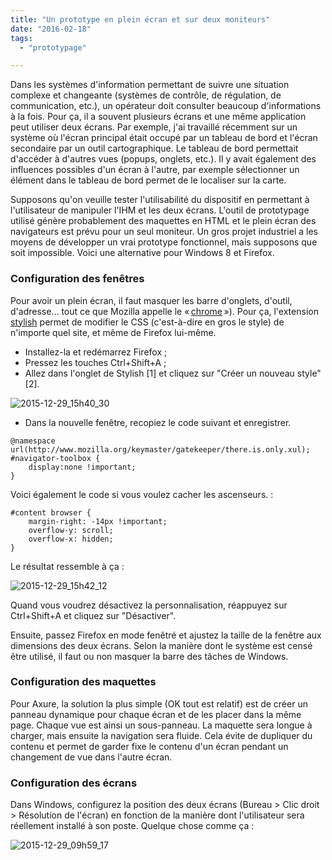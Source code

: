 ```yaml
---
title: "Un prototype en plein écran et sur deux moniteurs"
date: "2016-02-18"
tags:
  - "prototypage"

---
```


Dans les systèmes d'information permettant de suivre une situation complexe et changeante (systèmes de contrôle, de régulation, de communication, etc.), un opérateur doit consulter beaucoup d'informations à la fois. Pour ça, il a souvent plusieurs écrans et une même application peut utiliser deux écrans. Par exemple, j'ai travaillé récemment sur un système où l'écran principal était occupé par un tableau de bord et l'écran secondaire par un outil cartographique. Le tableau de bord permettait d'accéder à d'autres vues (popups, onglets, etc.). Il y avait également des influences possibles d'un écran à l'autre, par exemple sélectionner un élément dans le tableau de bord permet de le localiser sur la carte.

Supposons qu'on veuille tester l'utilisabilité du dispositif en permettant à l'utilisateur de manipuler l'IHM et les deux écrans. L'outil de prototypage utilisé génère probablement des maquettes en HTML et le plein écran des navigateurs est prévu pour un seul moniteur. Un gros projet industriel a les moyens de développer un vrai prototype fonctionnel, mais supposons que soit impossible. Voici une alternative pour Windows 8 et Firefox.

### Configuration des fenêtres

Pour avoir un plein écran, il faut masquer les barre d'onglets, d'outil, d'adresse... tout ce que Mozilla appelle le « [chrome](https://developer.mozilla.org/en-US/docs/Glossary/Chrome) »). Pour ça, l'extension [stylish](https://addons.mozilla.org/en-US/firefox/addon/stylish/) permet de modifier le CSS (c'est-à-dire en gros le style) de n'importe quel site, et même de Firefox lui-même.

- Installez-la et redémarrez Firefox ;
- Pressez les touches Ctrl+Shift+A ;
- Allez dans l'onglet de Stylish \[1\] et cliquez sur "Créer un nouveau style" \[2\].

![2015-12-29_15h40_30](/assets/images/2015-12-29_15h40_30.png)

- Dans la nouvelle fenêtre, recopiez le code suivant et enregistrer.

```
@namespace url(http://www.mozilla.org/keymaster/gatekeeper/there.is.only.xul);
#navigator-toolbox {
    display:none !important;
}
```

Voici également le code si vous voulez cacher les ascenseurs. :

```
#content browser {
    margin-right: -14px !important;
    overflow-y: scroll;
    overflow-x: hidden;
}
```

Le résultat ressemble à ça :

![2015-12-29_15h42_12](/assets/images/2015-12-29_15h42_12.png)

Quand vous voudrez désactivez la personnalisation, réappuyez sur Ctrl+Shift+A et cliquez sur "Désactiver".

Ensuite, passez Firefox en mode fenêtré et ajustez la taille de la fenêtre aux dimensions des deux écrans. Selon la manière dont le système est censé être utilisé, il faut ou non masquer la barre des tâches de Windows.

### Configuration des maquettes

Pour Axure, la solution la plus simple (OK tout est relatif) est de créer un panneau dynamique pour chaque écran et de les placer dans la même page. Chaque vue est ainsi un sous-panneau. La maquette sera longue à charger, mais ensuite la navigation sera fluide. Cela évite de dupliquer du contenu et permet de garder fixe le contenu d'un écran pendant un changement de vue dans l'autre écran.

### Configuration des écrans

Dans Windows, configurez la position des deux écrans (Bureau > Clic droit > Résolution de l'écran) en fonction de la manière dont l'utilisateur sera réellement installé à son poste. Quelque chose comme ça :

![2015-12-29_09h59_17](/assets/images/2015-12-29_09h59_17.png)
